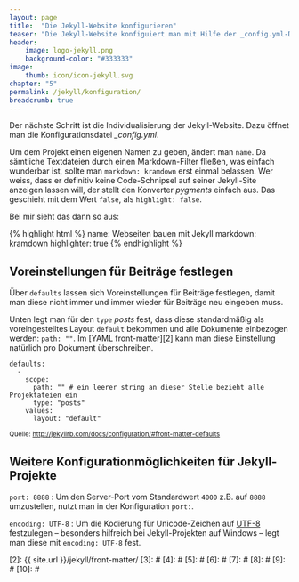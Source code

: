 ```yaml
---
layout: page
title:  "Die Jekyll-Website konfigurieren"
teaser: "Die Jekyll-Website konfiguiert man mit Hilfe der _config.yml-Datei. Und diese Optionen stehen zur Verfügung."
header:
    image: logo-jekyll.png
    background-color: "#333333"
image:
    thumb: icon/icon-jekyll.svg
chapter: "5"
permalink: /jekyll/konfiguration/
breadcrumb: true
---
```


Der nächste Schritt ist die Individualisierung der Jekyll-Website. Dazu öffnet man die Konfigurationsdatei *_config.yml*.

Um dem Projekt einen eigenen Namen zu geben, ändert man `name`. Da sämtliche Textdateien durch einen Markdown-Filter fließen, was einfach wunderbar ist, sollte man `markdown: kramdown` erst einmal belassen. Wer weiss, dass er definitiv keine Code-Schnipsel auf seiner Jekyll-Site anzeigen lassen will, der stellt den Konverter *pygments* einfach aus. Das geschieht mit dem Wert `false`, als `highlight: false`.

Bei mir sieht das dann so aus:

{% highlight html %}
name: Webseiten bauen mit Jekyll
markdown: kramdown
highlighter: true
{% endhighlight %}



## Voreinstellungen für Beiträge festlegen

Über `defaults` lassen sich Voreinstellungen für Beiträge festlegen, damit man diese nicht immer und immer wieder für Beiträge neu eingeben muss.

Unten legt man für den `type` *posts* fest, dass diese standardmäßig als voreingestelltes Layout `default` bekommen und alle Dokumente einbezogen werden: `path: ""`. Im [YAML front-matter][2] kann man diese Einstellung natürlich pro Dokument überschreiben.

~~~
defaults:
  -
    scope:
      path: "" # ein leerer string an dieser Stelle bezieht alle Projektateien ein
      type: "posts"
    values:
      layout: "default"
~~~

<small>Quelle: <http://jekyllrb.com/docs/configuration/#front-matter-defaults></small>


## Weitere Konfigurationmöglichkeiten für Jekyll-Projekte


`port: 8888`
:	Um den Server-Port vom Standardwert `4000` z.B. auf `8888` umzustellen, nutzt man in der Konfiguration `port:`.

`encoding: UTF-8`
:	Um die Kodierung für Unicode-Zeichen auf [UTF-8][1] festzulegen – besonders hilfreich bei Jekyll-Projekten auf Windows – legt man diese mit `encoding: UTF-8` fest.





 [1]: http://de.wikipedia.org/wiki/Utf-8
 [2]: {{ site.url }}/jekyll/front-matter/
 [3]: #
 [4]: #
 [5]: #
 [6]: #
 [7]: #
 [8]: #
 [9]: #
 [10]: #